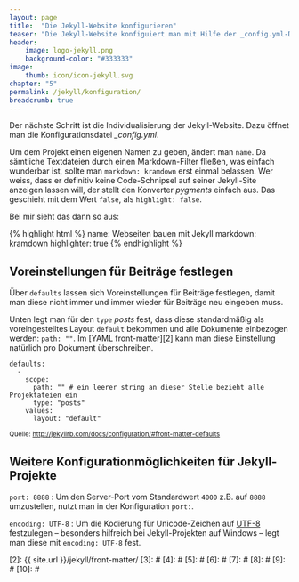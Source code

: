 ```yaml
---
layout: page
title:  "Die Jekyll-Website konfigurieren"
teaser: "Die Jekyll-Website konfiguiert man mit Hilfe der _config.yml-Datei. Und diese Optionen stehen zur Verfügung."
header:
    image: logo-jekyll.png
    background-color: "#333333"
image:
    thumb: icon/icon-jekyll.svg
chapter: "5"
permalink: /jekyll/konfiguration/
breadcrumb: true
---
```


Der nächste Schritt ist die Individualisierung der Jekyll-Website. Dazu öffnet man die Konfigurationsdatei *_config.yml*.

Um dem Projekt einen eigenen Namen zu geben, ändert man `name`. Da sämtliche Textdateien durch einen Markdown-Filter fließen, was einfach wunderbar ist, sollte man `markdown: kramdown` erst einmal belassen. Wer weiss, dass er definitiv keine Code-Schnipsel auf seiner Jekyll-Site anzeigen lassen will, der stellt den Konverter *pygments* einfach aus. Das geschieht mit dem Wert `false`, als `highlight: false`.

Bei mir sieht das dann so aus:

{% highlight html %}
name: Webseiten bauen mit Jekyll
markdown: kramdown
highlighter: true
{% endhighlight %}



## Voreinstellungen für Beiträge festlegen

Über `defaults` lassen sich Voreinstellungen für Beiträge festlegen, damit man diese nicht immer und immer wieder für Beiträge neu eingeben muss.

Unten legt man für den `type` *posts* fest, dass diese standardmäßig als voreingestelltes Layout `default` bekommen und alle Dokumente einbezogen werden: `path: ""`. Im [YAML front-matter][2] kann man diese Einstellung natürlich pro Dokument überschreiben.

~~~
defaults:
  -
    scope:
      path: "" # ein leerer string an dieser Stelle bezieht alle Projektateien ein
      type: "posts"
    values:
      layout: "default"
~~~

<small>Quelle: <http://jekyllrb.com/docs/configuration/#front-matter-defaults></small>


## Weitere Konfigurationmöglichkeiten für Jekyll-Projekte


`port: 8888`
:	Um den Server-Port vom Standardwert `4000` z.B. auf `8888` umzustellen, nutzt man in der Konfiguration `port:`.

`encoding: UTF-8`
:	Um die Kodierung für Unicode-Zeichen auf [UTF-8][1] festzulegen – besonders hilfreich bei Jekyll-Projekten auf Windows – legt man diese mit `encoding: UTF-8` fest.





 [1]: http://de.wikipedia.org/wiki/Utf-8
 [2]: {{ site.url }}/jekyll/front-matter/
 [3]: #
 [4]: #
 [5]: #
 [6]: #
 [7]: #
 [8]: #
 [9]: #
 [10]: #